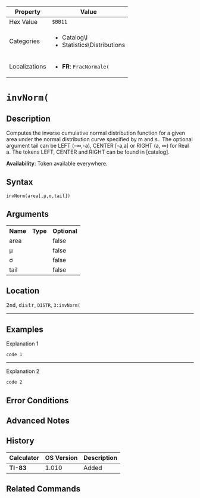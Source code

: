 | Property      | Value |
|---------------|-------|
| Hex Value     | `$BB11`|
| Categories    | <ul><li>Catalog\I</li><li>Statistics\Distributions</li></ul> |
| Localizations | <ul><li><b>FR</b>: `FracNormale(`</li></ul> |

# `invNorm(`

## Description
Computes the inverse cumulative normal distribution function for a given area under the normal distribution curve specified by m and s.. The optional argument tail can be LEFT (-∞,-a), CENTER [-a,a] or RIGHT (a, ∞) for Real a.
The tokens LEFT, CENTER and RIGHT can be found in [catalog].


<b>Availability</b>: Token available everywhere.

## Syntax
`invNorm(area[,µ,σ,tail])`

## Arguments
<table>
<tr><th>Name</th><th>Type</th><th>Optional</th></tr>

<tr><td>area</td><td></td><td>false</td></tr>

<tr><td>µ</td><td></td><td>false</td></tr>

<tr><td>σ</td><td></td><td>false</td></tr>

<tr><td>tail</td><td></td><td>false</td></tr>

</table>

## Location
<kbd>2nd</kbd>, <kbd>distr</kbd>, `DISTR`, `3:invNorm(`
<hr>

## Examples

Explanation 1
```ti-basic
code 1
```
---
Explanation 2
```ti-basic
code 2
```

## Error Conditions


## Advanced Notes


## History
| Calculator | OS Version | Description |
|------------|------------|-------------|
| <b>TI-83</b> | 1.010 | Added

## Related Commands

    